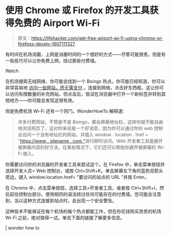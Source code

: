 # 使用 Chrome 或 Firefox 的开发工具获得免费的 Airport Wi-Fi

> 原文：<https://lifehacker.com/get-free-airport-wi-fi-using-chrome-or-firefoxs-develo-1607111327>

有时间在机场消磨，上网是消磨时间的一个很好的方式——尽管可能很贵。但是有一些技巧可以让你免费上网，绕过那些付费墙。

Watch

在机场搜索无线网络，你可能会找到一个 Boingo 热点。你可能已经知道，你可以非常容易地 [访问一些网站，而无需支付](https://lifehacker.com/get-free-airport-wi-fi-with-a-simple-url-hack-5040118) 。连接到网络，点击好东西框。这让你可以访问有限数量的补充网站，但点击后，尝试在浏览器中打开一个新标签并转到其他地方——你可能会发现这很有效。

但是免费机场 Wi-Fi 还有一个窍门。WonderHowTo 解释道:

> 许多付费网站，不管是不是 Boingo，都会屏蔽地址栏，这样你就不能自由地浏览网页了。这对你来说是一个好消息，因为你可以通过你的 web 控制台访问一个没有地址栏的网站，并插入 window . location . href = "[https://www . sitename . com "](https://www.sitename.com)进行即时访问。Web 开发者工具是避开被屏蔽内容的好方法，在某些情况下，它们还可以帮助你避开被屏蔽的 Wi-Fi 接入。

你需要访问你的浏览器的开发者工具来尝试这个。在 Firefox 中，单击菜单按钮并选择开发人员> Web 控制台，或按 Ctrl+Shift+K。单击屏幕左下角的蓝色双箭头旁边，键入 window.location.href= "要访问的站点的 URL "并按 Enter。

在 Chrome 中，点击菜单按钮，选择工具>开发者工具，或者按 Ctrl+Shift+I，然后前往控制台部分。使用相同的语法绕过任何可能存在的付费墙。您可能会注意到，当以这种方式连接到站点时，会出现一个安全警告。

这种技术不能保证在每个机场的每个热点都能工作，但在你花钱购买昂贵的机场 Wi-Fi 之前，绝对值得一试。单击下面的链接了解更多信息。

| wonder how to